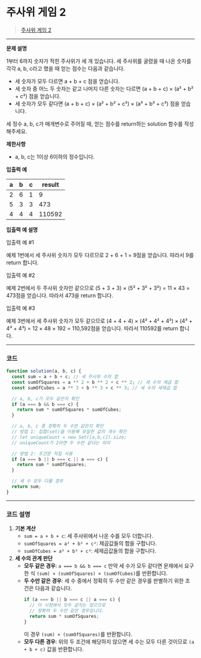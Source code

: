 # 주사위 게임 2

> [주사위 게임 2](https://school.programmers.co.kr/learn/courses/30/lessons/181930)

---

**문제 설명**

1부터 6까지 숫자가 적힌 주사위가 세 개 있습니다. 세 주사위를 굴렸을 때 나온 숫자를 각각 a, b, c라고 했을 때 얻는 점수는 다음과 같습니다.

- 세 숫자가 모두 다르면 a + b + c 점을 얻습니다.
- 세 숫자 중 어느 두 숫자는 같고 나머지 다른 숫자는 다르면 (a + b + c) × (a² + b² + c²) 점을 얻습니다.
- 세 숫자가 모두 같다면 (a + b + c) × (a² + b² + c²) × (a³ + b³ + c³) 점을 얻습니다.

세 정수 a, b, c가 매개변수로 주어질 때, 얻는 점수를 return하는 solution 함수를 작성해주세요.

**제한사항**

- a, b, c는 1이상 6이하의 정수입니다.

**입출력 예**

| a   | b   | c   | result |
| --- | --- | --- | ------ |
| 2   | 6   | 1   | 9      |
| 5   | 3   | 3   | 473    |
| 4   | 4   | 4   | 110592 |

**입출력 예 설명**

입출력 예 #1

예제 1번에서 세 주사위 숫자가 모두 다르므로 2 + 6 + 1 = 9점을 얻습니다. 따라서 9를 return 합니다.

입출력 예 #2

예제 2번에서 두 주사위 숫자만 같으므로 (5 + 3 + 3) × (5² + 3² + 3²) = 11 × 43 = 473점을 얻습니다. 따라서 473을 return 합니다.

입출력 예 #3

예제 3번에서 세 주사위 숫자가 모두 같으므로 (4 + 4 + 4) × (4² + 4² + 4²) × (4³ + 4³ + 4³) = 12 × 48 × 192 = 110,592점을 얻습니다. 따라서 110592를 return 합니다.

---

### 코드

```jsx
function solution(a, b, c) {
  const sum = a + b + c; // 세 주사위 수의 합
  const sumOfSquares = a ** 2 + b ** 2 + c ** 2; // 세 수의 제곱 합
  const sumOfCubes = a ** 3 + b ** 3 + c ** 3; // 세 수의 세제곱 합

  // a, b, c가 모두 같은지 확인
  if (a === b && b === c) {
    return sum * sumOfSquares * sumOfCubes;
  }

  // a, b, c 중 정확히 두 수만 같은지 확인
  // 방법 1: 집합(set)을 이용해 유일한 값의 개수 확인
  // let uniqueCount = new Set([a,b,c]).size;
  // uniqueCount가 2라면 두 수만 같다는 의미

  // 방법 2: 조건문 직접 사용
  if (a === b || b === c || a === c) {
    return sum * sumOfSquares;
  }

  // 세 수 모두 다를 경우
  return sum;
}
```

---

### 코드 설명

1. **기본 계산**
   - `sum = a + b + c`: 세 주사위에서 나온 수를 모두 더합니다.
   - `sumOfSquares = a² + b² + c²`: 제곱값들의 합을 구합니다.
   - `sumOfCubes = a³ + b³ + c³`: 세제곱값들의 합을 구합니다.
2. **세 수의 관계 판단**
   - **모두 같은 경우**: `a === b && b === c`
     만약 세 수가 모두 같다면 문제에서 요구한 식 `(sum) × (sumOfSquares) × (sumOfCubes)`를 반환합니다.
   - **두 수만 같은 경우**:
     세 수 중에서 정확히 두 수만 같은 경우를 판별하기 위한 조건은 다음과 같습니다.
     ```jsx
     if (a === b || b === c || a === c) {
       // 이 시점에서 모두 같지는 않으므로
       // 정확히 두 수만 같은 경우입니다.
       return sum * sumOfSquares;
     }
     ```
     이 경우 `(sum) × (sumOfSquares)`를 반환합니다.
   - **모두 다른 경우**:
     위의 두 조건에 해당하지 않으면 세 수는 모두 다른 것이므로 `(a + b + c)` 값을 반환합니다.
